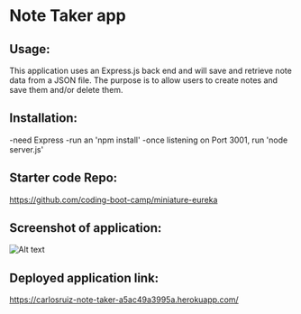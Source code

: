 # Note Taker app

## Usage:
This application uses an Express.js back end and will save and retrieve note data from a JSON file. The purpose is to allow users to create notes and save them and/or delete them.

## Installation:
-need Express
-run an 'npm install'
-once listening on Port 3001, run 'node server.js'

## Starter code Repo:
https://github.com/coding-boot-camp/miniature-eureka

## Screenshot of application:
![Alt text](./Screenshot%202024-04-19%20at%201.35.32 PM.png)


## Deployed application link: 
https://carlosruiz-note-taker-a5ac49a3995a.herokuapp.com/